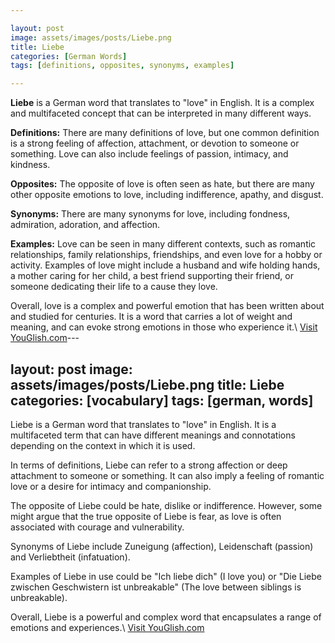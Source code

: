 ```yaml
---

layout: post
image: assets/images/posts/Liebe.png
title: Liebe
categories: [German Words]
tags: [definitions, opposites, synonyms, examples]

---
```


**Liebe** is a German word that translates to "love" in English. It is a complex and multifaceted concept that can be interpreted in many different ways.

**Definitions:** There are many definitions of love, but one common definition is a strong feeling of affection, attachment, or devotion to someone or something. Love can also include feelings of passion, intimacy, and kindness.

**Opposites:** The opposite of love is often seen as hate, but there are many other opposite emotions to love, including indifference, apathy, and disgust.

**Synonyms:** There are many synonyms for love, including fondness, admiration, adoration, and affection.

**Examples:** Love can be seen in many different contexts, such as romantic relationships, family relationships, friendships, and even love for a hobby or activity. Examples of love might include a husband and wife holding hands, a mother caring for her child, a best friend supporting their friend, or someone dedicating their life to a cause they love.

Overall, love is a complex and powerful emotion that has been written about and studied for centuries. It is a word that carries a lot of weight and meaning, and can evoke strong emotions in those who experience it.\ <a id="yg-widget-0" class="youglish-widget" data-query="Liebe" data-lang="german" data-components="8412" data-auto-start="0" data-bkg-color="theme_light" data-title="How%20to%20pronounce%20Liebe%20in%20German"  rel="nofollow" href="https://youglish.com">Visit YouGlish.com</a><script async src="https://youglish.com/public/emb/widget.js" charset="utf-8"></script>---

layout: post
image: assets/images/posts/Liebe.png
title: Liebe
categories: [vocabulary]
tags: [german, words]
---

Liebe is a German word that translates to "love" in English. It is a multifaceted term that can have different meanings and connotations depending on the context in which it is used.

In terms of definitions, Liebe can refer to a strong affection or deep attachment to someone or something. It can also imply a feeling of romantic love or a desire for intimacy and companionship.

The opposite of Liebe could be hate, dislike or indifference. However, some might argue that the true opposite of Liebe is fear, as love is often associated with courage and vulnerability.

Synonyms of Liebe include Zuneigung (affection), Leidenschaft (passion) and Verliebtheit (infatuation).

Examples of Liebe in use could be "Ich liebe dich" (I love you) or "Die Liebe zwischen Geschwistern ist unbreakable" (The love between siblings is unbreakable).

Overall, Liebe is a powerful and complex word that encapsulates a range of emotions and experiences.\ <a id="yg-widget-0" class="youglish-widget" data-query="Liebe" data-lang="german" data-components="8412" data-auto-start="0" data-bkg-color="theme_light" data-title="How%20to%20pronounce%20Liebe%20in%20German"  rel="nofollow" href="https://youglish.com">Visit YouGlish.com</a><script async src="https://youglish.com/public/emb/widget.js" charset="utf-8"></script>